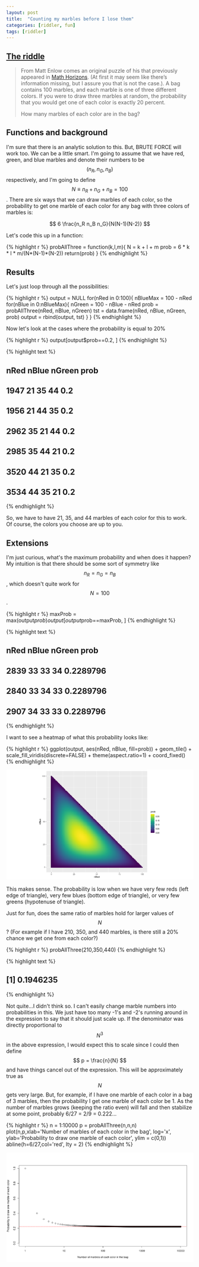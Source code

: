 ```yaml
---
layout: post
title:  "Counting my marbles before I lose them"
categories: [riddler, fun]
tags: [riddler]
---
```




## [The riddle](https://fivethirtyeight.com/features/can-you-count-your-marbles/)

> From Matt Enlow comes an original puzzle of his that previously appeared in [Math Horizons](http://digitaleditions.sheridan.com/publication/?i=648526&view=contentsBrowser). (At first it may seem like there’s information missing, but I assure you that is not the case.).  A bag contains 100 marbles, and each marble is one of three different colors. If you were to draw three marbles at random, the probability that you would get one of each color is exactly 20 percent.
>
> How many marbles of each color are in the bag?

## Functions and background

I'm sure that there is an analytic solution to this.  But, BRUTE FORCE will work too.  We can be a little smart.  I'm going to assume that we have red, green, and blue marbles and denote their numbers to be $$ (n_R, n_G, n_B) $$ respectively, and I'm going to define $$N \equiv n_R + n_G + n_B = 100$$.  There are six ways that we can draw marbles of each color, so the probability to get one marble of each color for any bag with three colors of marbles is:

$$
6 \frac{n_R n_B n_G}{N(N-1)(N-2)} 
$$

Let's code this up in a function:


{% highlight r %}
probAllThree = function(k,l,m){
    N = k + l + m
    prob = 6 * k * l * m/(N*(N-1)*(N-2))
    return(prob)
}
{% endhighlight %}

## Results

Let's just loop through all the possibilities:


{% highlight r %}
output = NULL
for(nRed in 0:100){
    nBlueMax = 100 - nRed
    for(nBlue in 0:nBlueMax){
        nGreen = 100 - nBlue - nRed
        prob = probAllThree(nRed, nBlue, nGreen)
        tst = data.frame(nRed, nBlue, nGreen, prob)
        output = rbind(output, tst)
    }
}
{% endhighlight %}

Now let's look at the cases where the probability is equal to 20%


{% highlight r %}
output[output$prob==0.2, ]
{% endhighlight %}



{% highlight text %}
##      nRed nBlue nGreen prob
## 1947   21    35     44  0.2
## 1956   21    44     35  0.2
## 2962   35    21     44  0.2
## 2985   35    44     21  0.2
## 3520   44    21     35  0.2
## 3534   44    35     21  0.2
{% endhighlight %}

So, we have to have 21, 35, and 44 marbles of each color for this to work.  Of course, the colors you choose are up to you.

## Extensions

I'm just curious, what's the maximum probability and when does it happen?  My intuition is that there should be some sort of symmetry like $$n_R = n_G = n_B$$, which doesn't quite work for $$N=100$$.


{% highlight r %}
maxProb = max(output$prob)
output[output$prob==maxProb, ]
{% endhighlight %}



{% highlight text %}
##      nRed nBlue nGreen      prob
## 2839   33    33     34 0.2289796
## 2840   33    34     33 0.2289796
## 2907   34    33     33 0.2289796
{% endhighlight %}

I want to see a heatmap of what this probability looks like:


{% highlight r %}
ggplot(output, aes(nRed, nBlue, fill=prob)) + geom_tile() +
    scale_fill_viridis(discrete=FALSE) +
    theme(aspect.ratio=1) + coord_fixed()
{% endhighlight %}

![plot of chunk probabilityMap](/figure/2021-06-25-foundMarbles/probabilityMap-1.png)

This makes sense.  The probability is low when we have very few reds (left edge of triangle), very few blues (bottom edge of triangle), or very few greens (hypotenuse of triangle).

Just for fun, does the same ratio of marbles hold for larger values of $$N$$?  (For example if I have 210, 350, and 440 marbles, is there still a 20% chance we get one from each color?)


{% highlight r %}
probAllThree(210,350,440)
{% endhighlight %}



{% highlight text %}
## [1] 0.1946235
{% endhighlight %}

Not quite...I didn't think so.  I can't easily change marble numbers into probabilities in this.  We just have too many -1's and -2's running around in the expression to say that it should just scale up.  If the denominator was directly proportional to $$N^3$$ in the above expression, I would expect this to scale since I could then define $$ p = \frac{n}{N} $$ and have things cancel out of the expression.  This will be approximately true as $$N$$ gets very large.  But, for example, if I have one marble of each color in a bag of 3 marbles, then the probability I get one marble of each color be 1.  As the number of marbles grows (keeping the ratio even) will fall and then stabilize at some point, probably 6/27 = 2/9 = 0.222...


{% highlight r %}
n = 1:10000
p = probAllThree(n,n,n)
plot(n,p,xlab='Number of marbles of each color in the bag', log='x',
     ylab='Probability to draw one marble of each color', ylim = c(0,1))
abline(h=6/27,col='red', lty = 2)
{% endhighlight %}

![plot of chunk probabilityStability](/figure/2021-06-25-foundMarbles/probabilityStability-1.png)


